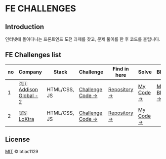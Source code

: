# FE CHALLENGES

## Introduction

인터넷에 돌아다니는 프론트엔드 도전 과제를 찾고, 문제 풀이를 한 후 코드를 올립니다.

## FE Challenges list

| no  | Company                                                            | Stack        | Challenge                                                               | Find in here                                                        | Solve                                                                              | Blog |
| --- | ------------------------------------------------------------------ | ------------ | ----------------------------------------------------------------------- | ------------------------------------------------------------------- | ---------------------------------------------------------------------------------- | ---- |
| 1   | :gibraltar: [Addison Global - 2](http://www.addisongloballtd.com/) | HTML/CSS, JS | [Challenge Code →](https://github.com/addisonglobal/web-technical-test) | [Repository →](https://github.com/felipefialho/frontend-challenges) | [My Code →](https://github.com/btiac1129/FE-CHALLENGES/tree/master/addison-global) |  [My Blog →](https://count-on-it.tistory.com/66)    |
| 2   | :us: [LoKtra](http://loktra.com/) | HTML/CSS, JS | [Challenge Code →](https://github.com/Loktra/Front-End-Engineer)   | [Repository →](https://github.com/felipefialho/frontend-challenges) | [My Code →](https://github.com/btiac1129/FE-CHALLENGES/tree/master/loktra) |      |


## License

[MIT](/license) &copy; btiac1129
